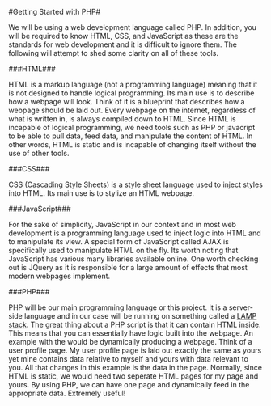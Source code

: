 #Getting Started with PHP#

We will be using a web development language called PHP. In addition, you will be required to know HTML, CSS, and JavaScript as these are the standards for web development and it is difficult to ignore them. The following will attempt to shed some clarity on all of these tools.

###HTML###

HTML is a markup language (not a programming language) meaning that it is not designed to handle logical programming. Its main use is to describe how a webpage will look. Think of it is a blueprint that describes how a webpage should be laid out. Every webpage on the internet, regardless of what is written in, is always compiled down to HTML. Since HTML is incapable of logical programming, we need tools such as PHP or javacript to be able to pull data, feed data, and manipulate the content of HTML. In other words, HTML is static and is incapable of changing itself without the use of other tools.

###CSS###

CSS (Cascading Style Sheets) is a style sheet language used to inject styles into HTML. Its main use is to stylize an HTML webpage.

###JavaScript###

For the sake of simplicity, JavaScript in our context and in most web development is a programming language used to inject logic into HTML and to manipulate its view. A special form of JavaScript called AJAX is specifically used to manipulate HTML on the fly. Its worth noting that JavaScript has various many libraries available online. One worth checking out is JQuery as it is responsible for a large amount of effects that most modern webpages implement.

###PHP###

PHP will be our main programming language or this project. It is a server-side language and in our case will be running on something called a [LAMP stack](http://en.wikipedia.org/wiki/LAMP_%28software_bundle%29). The great thing about a PHP script is that it can contain HTML inside. This means that you can essentially have logic built into the webpage. An example with the would be dynamically producing a webpage. Think of a user profile page. My user profile page is laid out exactly the same as yours yet mine contains data relative to myself and yours with data relevant to you. All that changes in this example is the data in the page. Normally, since HTML is static, we would need two seperate HTML pages for my page and yours. By using PHP, we can have one page and dynamically feed in the appropriate data. Extremely useful!
